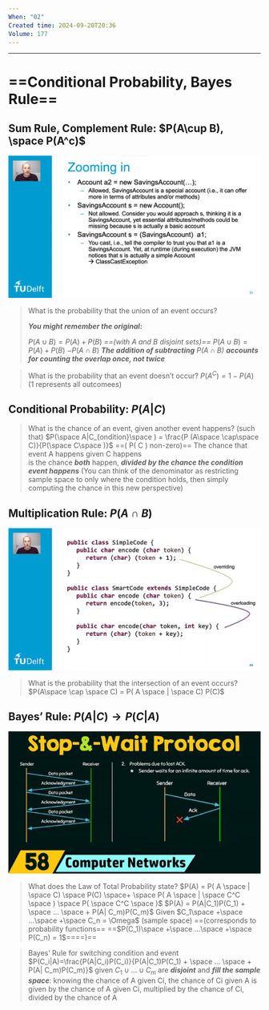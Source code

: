 ```yaml
---
When: "02"
Created time: 2024-09-20T20:36
Volume: 177
---
```

---
# ==Conditional Probability, Bayes Rule==
## Sum Rule, Complement Rule: $P(A\cup B), \space P(A^c)$
![Untitled 6.png](../../../attachments/Untitled%206.png)

> What is the probability that the union of an event occurs?
> 
> _**You might remember the original:**_
> 
> $P(A \cup B) = P(A) + P(B)$ _==(with A and B disjoint sets)==_
$P(A \cup B) = P(A) + P(B)$ $-P(A \cap B)$
_**The addition of subtracting** $P(A\cap B)$ **accounts for counting the overlap once, not twice**_
  

> What is the probability that an event doesn’t occur?
$P(A^C) = 1 - P(A)$ (1 represents all outcomees)
## Conditional Probability: $P(A|C)$

> What is the chance of an event, given another event happens? (such that)
$P(\space A|C_{ondition}\space ) = \frac{P (A\space \cap\space C)}{P(\space C\space )}$ ==( P( C ) non-zero)==
The chance that event A happens given C happens  
is the chance _**both**_ happen, _**divided by the chance the condition event happens**_
(You can think of the denominator as restricting sample space to only where the condition holds, then simply computing the chance in this new perspective)
## Multiplication Rule: $P(A \cap B)$
![Untitled 7.png](../../../attachments/Untitled%207.png)

> What is the probability that the intersection of an event occurs?
$P(A\space \cap \space C) = P( A \space | \space C) P(C)$
## Bayes’ Rule: $P(A|C) \rightarrow P(C|A)$
![Untitled 8 2.png](../../../attachments/Untitled%208%202.png)

> What does the Law of Total Probability state?
$P(A) = P( A \space | \space C) \space P(C) \space+ \space P( A \space | \space C^C \space ) \space P( \space C^C \space )$
$P(A) = P(A|C_1)P(C_1) + \space ... \space + P(A| C_m)P(C_m)$
Given $C_1\space +\space ...\space +\space C_n = \Omega$ (sample space)
==(corresponds to probability functions== ==$P(C_1)\space +\space ...\space +\space P(C_n) = 1$====)==

> Bayes’ Rule for switching condition and event
$P(C_i|A)=\frac{P(A|C_i)P(C_i)}{P(A|C_1)P(C_1) + \space ... \space + P(A| C_m)P(C_m)}$
given $C_1 \cup ... \cup C_m$ are _**disjoint**_ and _**fill the sample space**_:
knowing the chance of A given Ci, the chance of Ci given A is given by the chance of A given Ci, multiplied by the chance of Ci, divided by the chance of A